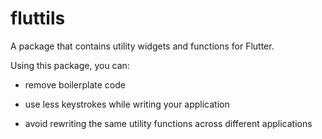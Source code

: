 # fluttils

A package that contains utility widgets and functions for Flutter.

Using this package, you can:

- remove boilerplate code

- use less keystrokes while writing your application

- avoid rewriting the same utility functions across different applications
